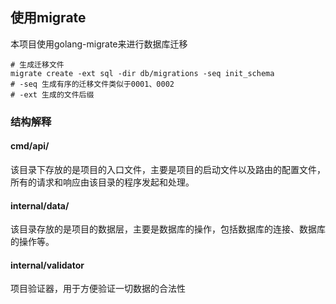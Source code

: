 ## 使用migrate

本项目使用golang-migrate来进行数据库迁移
```shell
# 生成迁移文件
migrate create -ext sql -dir db/migrations -seq init_schema
# -seq 生成有序的迁移文件类似于0001、0002
# -ext 生成的文件后缀
```

### 结构解释

#### cmd/api/
该目录下存放的是项目的入口文件，主要是项目的启动文件以及路由的配置文件，所有的请求和响应由该目录的程序发起和处理。

#### internal/data/
该目录存放的是项目的数据层，主要是数据库的操作，包括数据库的连接、数据库的操作等。

#### internal/validator
项目验证器，用于方便验证一切数据的合法性
